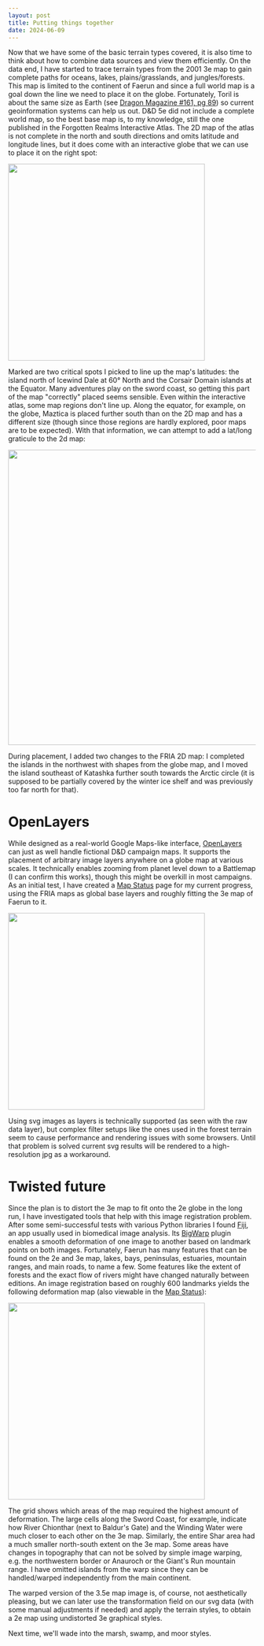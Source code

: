 ```yaml
---
layout: post
title: Putting things together
date: 2024-06-09
---
```


Now that we have some of the basic terrain types covered, it is also time to think about how to combine data sources and view them efficiently. On the data end, I have started to trace terrain types from the 2001 3e map to gain complete paths for oceans, lakes, plains/grasslands, and jungles/forests. This map is limited to the continent of Faerun and since a full world map is a goal down the line we need to place it on the globe. Fortunately, Toril is about the same size as Earth (see [Dragon Magazine #161, pg 89](https://annarchive.com/files/Drmg161.pdf)) so current geoinformation systems can help us out. D&D 5e did not include a complete world map, so the best base map is, to my knowledge, still the one published in the Forgotten Realms Interactive Atlas. The 2D map of the atlas is not complete in the north and south directions and omits latitude and longitude lines, but it does come with an interactive globe that we can use to place it on the right spot:

<a href="https://raw.githubusercontent.com/jonovotny/vectorized-realms/gh-pages/svg/24-06-04-together/toril-2e-fria-globe.png" target="_blank"><img src="https://raw.githubusercontent.com/jonovotny/vectorized-realms/gh-pages/svg/24-06-04-together/toril-2e-fria-globe.png" width=400px/></a>

Marked are two critical spots I picked to line up the map's latitudes: the island north of Icewind Dale at 60° North and the Corsair Domain islands at the Equator. Many adventures play on the sword coast, so getting this part of the map "correctly" placed seems sensible. Even within the interactive atlas, some map regions don't line up. Along the equator, for example, on the globe, Maztica is placed further south than on the 2D map and has a different size (though since those regions are hardly explored, poor maps are to be expected). With that information, we can attempt to add a lat/long graticule to the 2d map:

<a href="https://raw.githubusercontent.com/jonovotny/vectorized-realms/gh-pages/svg/24-06-04-together/toril-2e-ol-map.png" target="_blank"><img src="https://raw.githubusercontent.com/jonovotny/vectorized-realms/gh-pages/svg/24-06-04-together/toril-2e-ol-map.png" width=600px/></a>

<!--more-->

During placement, I added two changes to the FRIA 2D map: I completed the islands in the northwest with shapes from the globe map, and I moved the island southeast of Katashka further south towards the Arctic circle (it is supposed to be partially covered by the winter ice shelf and was previously too far north for that).

# OpenLayers

While designed as a real-world Google Maps-like interface, [OpenLayers](https://openlayers.org/) can just as well handle fictional D&D campaign maps. It supports the placement of arbitrary image layers anywhere on a globe map at various scales. It technically enables zooming from planet level down to a Battlemap (I can confirm this works), though this might be overkill in most campaigns. As an initial test, I have created a [Map Status](/map/) page for my current progress, using the FRIA maps as global base layers and roughly fitting the 3e map of Faerun to it.

<a href="/map/" target="_blank"><img src="https://raw.githubusercontent.com/jonovotny/vectorized-realms/gh-pages/svg/24-06-04-together/toril-2e-ol-map.png" width=400px/></a>

Using svg images as layers is technically supported (as seen with the raw data layer), but complex filter setups like the ones used in the forest terrain seem to cause performance and rendering issues with some browsers. Until that problem is solved current svg results will be rendered to a high-resolution jpg as a workaround.

# Twisted future

Since the plan is to distort the 3e map to fit onto the 2e globe in the long run, I have investigated tools that help with this image registration problem. After some semi-successful tests with various Python libraries I found [Fiji](https://imagej.net/software/fiji/), an app usually used in biomedical image analysis. Its [BigWarp](https://imagej.net/plugins/bigwarp) plugin enables a smooth deformation of one image to another based on landmark points on both images. Fortunately, Faerun has many features that can be found on the 2e and 3e map, lakes, bays, peninsulas, estuaries, mountain ranges, and main roads, to name a few. Some features like the extent of forests and the exact flow of rivers might have changed naturally between editions. An image registration based on roughly 600 landmarks yields the following deformation map (also viewable in the [Map Status](/map/)):


<a href="https://raw.githubusercontent.com/jonovotny/vectorized-realms/gh-pages/svg/24-06-04-together/faerun-2e-3e-distortion.png" target="_blank"><img src="https://raw.githubusercontent.com/jonovotny/vectorized-realms/gh-pages/svg/24-06-04-together/faerun-2e-3e-distortion.png" width=400px/></a>

The grid shows which areas of the map required the highest amount of deformation. The large cells along the Sword Coast, for example, indicate how River Chionthar (next to Baldur's Gate) and the Winding Water were much closer to each other on the 3e map. Similarly, the entire Shar area had a much smaller north-south extent on the 3e map. Some areas have changes in topography that can not be solved by simple image warping, e.g. the northwestern border or Anauroch or the Giant's Run mountain range. I have omitted islands from the warp since they can be handled/warped independently from the main continent.

The warped version of the 3.5e map image is, of course, not aesthetically pleasing, but we can later use the transformation field on our svg data (with some manual adjustments if needed) and apply the terrain styles, to obtain a 2e map using undistorted 3e graphical styles.

Next time, we'll wade into the marsh, swamp, and moor styles.